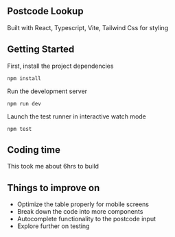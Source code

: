 ## Postcode Lookup

Built with React, Typescript, Vite, Tailwind Css for styling

## Getting Started

First, install the project dependencies

` npm install `

Run the development server

`npm run dev`

Launch the test runner in interactive watch mode

`npm test`

## Coding time
This took me about 6hrs to build

## Things to improve on
- Optimize the table properly for mobile screens
- Break down the code into more components
- Autocomplete functionality to the postcode input
- Explore further on testing

